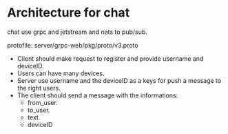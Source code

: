 # Architecture for chat

chat use grpc and jetstream and nats to pub/sub.

protofile: server/grpc-web/pkg/proto/v3.proto

- Client should make request to register and provide username and deviceID.
- Users can have many devices.
- Server use username and the deviceID as a keys for push a message to the right users.
- The client should send a message with the informations:
    - from_user.
    - to_user.
    - text.
    - deviceID
